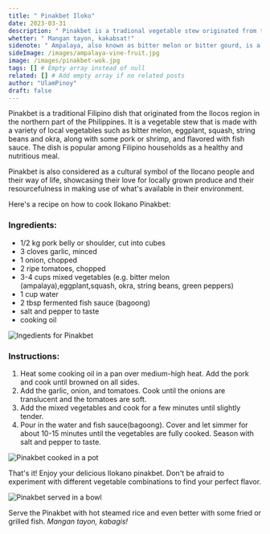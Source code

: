 ```yaml
---
title: " Pinakbet Iloko"
date: 2023-03-31
description: " Pinakbet is a tradional vegetable stew originated from the Ilocos region made with a variety of local vegetables such as bitter melon or ampalaya, along with some pork or shrimp, and flavored with bagoong"
whetter: " Mangan tayon, kakabsat!"
sidenote: " Ampalaya, also known as bitter melon or bitter gourd, is a vegetable that is a good source of vitamins and minerals, including vitamin C, potassium, and iron. It has a bitter taste due to the presence of a compound called momordicin, which is also responsible for its medicinal properties."
sideImage: /images/ampalaya-vine-fruit.jpg
image: /images/pinakbet-wok.jpg
tags: [] # Empty array instead of null
related: [] # Add empty array if no related posts
author: "UlamPinoy"
draft: false
---
```


Pinakbet is a traditional Filipino dish that originated from the Ilocos region in the northern part of the Philippines. It is a vegetable stew that is made with a variety of local vegetables such as bitter melon, eggplant, squash, string beans and okra, along with some pork or shrimp, and flavored with fish sauce. The dish is popular among Filipino households as a healthy and nutritious meal.

Pinakbet is also considered as a cultural symbol of the Ilocano people and their way of life, showcasing their love for locally grown produce and their resourcefulness in making use of what's available in their environment.

Here's a recipe on how to cook Ilokano Pinakbet:

### Ingredients:

- 1/2 kg pork belly or shoulder, cut into cubes
- 3 cloves garlic, minced
- 1 onion, chopped
- 2 ripe tomatoes, chopped
- 3-4 cups mixed vegetables (e.g. bitter melon (ampalaya),eggplant,squash, okra, string beans, green peppers)
- 1 cup water
- 2 tbsp fermented fish sauce (bagoong)
- salt and pepper to taste
- cooking oil

![Ingedients for Pinakbet](/images/ingredients-pinakbet.jpg)

### Instructions:

1. Heat some cooking oil in a pan over medium-high heat. Add the pork and cook until browned on all sides.
2. Add the garlic, onion, and tomatoes. Cook until the onions are translucent and the tomatoes are soft.
3. Add the mixed vegetables and cook for a few minutes until slightly tender.
4. Pour in the water and fish sauce(bagoong). Cover and let simmer for about 10-15 minutes until the vegetables are fully cooked. Season with salt and pepper to taste.

![Pinakbet cooked in a pot](/images/cooking-pot-pinakbet.jpg)

That's it! Enjoy your delicious Ilokano pinakbet. Don't be afraid to experiment with different vegetable combinations to find your perfect flavor.

![Pinakbet served in a bowl](/images/pinakbet-served-bowl.jpg)

Serve the Pinakbet with hot steamed rice and even better with some fried or grilled fish. _Mangan tayon, kabagis!_
